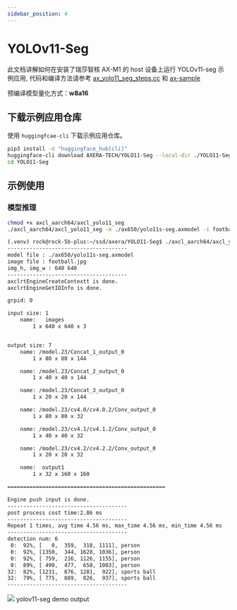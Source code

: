 ```yaml
---
sidebar_position: 4
---
```


# YOLOv11-Seg

此文档讲解如何在安装了瑞莎智核 AX-M1 的 host 设备上运行 YOLOv11-seg 示例应用, 代码和编译方法请参考 [ax_yolo11_seg_steps.cc](https://github.com/AXERA-TECH/axcl-samples/blob/main/examples/axcl/ax_yolo11_seg_steps.cc) 和 [ax-sample](https://github.com/AXERA-TECH/axcl-samples)

预编译模型量化方式：**w8a16**

## 下载示例应用仓库

使用 `huggingfcae-cli` 下载示例应用仓库。

<NewCodeBlock tip="Host" type="Device">

```bash
pip3 install -U "huggingface_hub[cli]"
huggingface-cli download AXERA-TECH/YOLO11-Seg --local-dir ./YOLO11-Seg
cd YOLO11-Seg
```

</NewCodeBlock>

## 示例使用

### 模型推理

<NewCodeBlock tip="Host" type="Device">

```bash
chmod +x axcl_aarch64/axcl_yolo11_seg
./axcl_aarch64/axcl_yolo11_seg -m ./ax650/yolo11s-seg.axmodel -i football.jpg
```

</NewCodeBlock>

```bash
(.venv) rock@rock-5b-plus:~/ssd/axera/YOLO11-Seg$ ./axcl_aarch64/axcl_yolo11_seg -m ./ax650/yolo11s-seg.axmodel -i football.jpg
--------------------------------------
model file : ./ax650/yolo11s-seg.axmodel
image file : football.jpg
img_h, img_w : 640 640
--------------------------------------
axclrtEngineCreateContextt is done.
axclrtEngineGetIOInfo is done.

grpid: 0

input size: 1
    name:   images
        1 x 640 x 640 x 3


output size: 7
    name: /model.23/Concat_1_output_0
        1 x 80 x 80 x 144

    name: /model.23/Concat_2_output_0
        1 x 40 x 40 x 144

    name: /model.23/Concat_3_output_0
        1 x 20 x 20 x 144

    name: /model.23/cv4.0/cv4.0.2/Conv_output_0
        1 x 80 x 80 x 32

    name: /model.23/cv4.1/cv4.1.2/Conv_output_0
        1 x 40 x 40 x 32

    name: /model.23/cv4.2/cv4.2.2/Conv_output_0
        1 x 20 x 20 x 32

    name:  output1
        1 x 32 x 160 x 160

==================================================

Engine push input is done.
--------------------------------------
post process cost time:2.86 ms
--------------------------------------
Repeat 1 times, avg time 4.56 ms, max_time 4.56 ms, min_time 4.56 ms
--------------------------------------
detection num: 6
 0:  92%, [   0,  359,  318, 1111], person
 0:  92%, [1350,  344, 1628, 1036], person
 0:  92%, [ 759,  216, 1126, 1155], person
 0:  89%, [ 490,  477,  658, 1003], person
32:  82%, [1231,  876, 1281,  922], sports ball
32:  79%, [ 775,  889,  826,  937], sports ball
--------------------------------------
```

<div style={{textAlign: 'center'}}>
   <img src="/img/aicore-ax-m1/yolo11_seg_out.webp"/>
   yolov11-seg demo output
</div>
